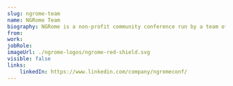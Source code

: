 ```yaml
---
slug: ngrome-team
name: NGRome Team
biography: NGRome is a non-profit community conference run by a team of volunteers. We are all active members of the tech community, and run or contribute to various free local meetups, workshops, and education initiatives.
from:
work: 
jobRole: 
imageUrl: ./ngrome-logos/ngrome-red-shield.svg
visible: false
links:
    linkedIn: https://www.linkedin.com/company/ngromeconf/
---
```

